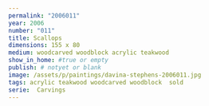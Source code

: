 ```yaml
---
permalink: "2006011"
year: 2006
number: "011"
title: Scallops
dimensions: 155 x 80
medium: woodcarved woodblock acrylic teakwood
show_in_home: #true or empty
publish: # notyet or blank
image: /assets/p/paintings/davina-stephens-2006011.jpg
tags: acrylic teakwood woodcarved woodblock  sold
serie:  Carvings
---
```

